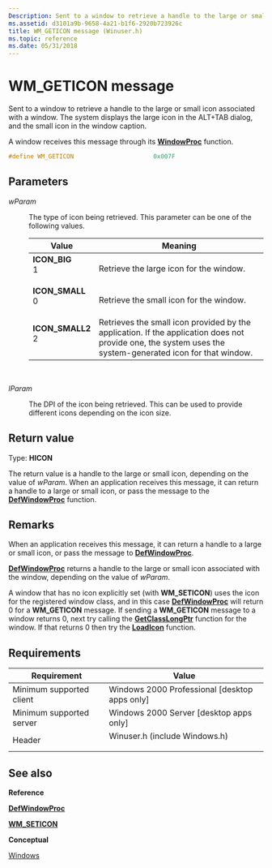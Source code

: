 ```yaml
---
Description: Sent to a window to retrieve a handle to the large or small icon associated with a window. The system displays the large icon in the ALT+TAB dialog, and the small icon in the window caption.
ms.assetid: d3101a9b-9658-4a21-b1f6-2920b723926c
title: WM_GETICON message (Winuser.h)
ms.topic: reference
ms.date: 05/31/2018
---
```


# WM\_GETICON message

Sent to a window to retrieve a handle to the large or small icon associated with a window. The system displays the large icon in the ALT+TAB dialog, and the small icon in the window caption.

A window receives this message through its [**WindowProc**](/previous-versions/windows/desktop/legacy/ms633573(v=vs.85)) function.


```C++
#define WM_GETICON                      0x007F
```



## Parameters

<dl> <dt>

*wParam* 
</dt> <dd>

The type of icon being retrieved. This parameter can be one of the following values.



| Value                                                                                                                                                                                                          | Meaning                                                                                                                                                              |
|----------------------------------------------------------------------------------------------------------------------------------------------------------------------------------------------------------------|----------------------------------------------------------------------------------------------------------------------------------------------------------------------|
| <span id="ICON_BIG"></span><span id="icon_big"></span><dl> <dt>**ICON\_BIG**</dt> <dt>1</dt> </dl>          | Retrieve the large icon for the window.<br/>                                                                                                                   |
| <span id="ICON_SMALL"></span><span id="icon_small"></span><dl> <dt>**ICON\_SMALL**</dt> <dt>0</dt> </dl>    | Retrieve the small icon for the window.<br/>                                                                                                                   |
| <span id="ICON_SMALL2"></span><span id="icon_small2"></span><dl> <dt>**ICON\_SMALL2**</dt> <dt>2</dt> </dl> | Retrieves the small icon provided by the application. If the application does not provide one, the system uses the system-generated icon for that window.<br/> |



 

</dd> <dt>

*lParam* 
</dt> <dd>

The DPI of the icon being retrieved. This can be used to provide different icons depending on the icon size.

</dd> </dl>

## Return value

Type: **HICON**

The return value is a handle to the large or small icon, depending on the value of *wParam*. When an application receives this message, it can return a handle to a large or small icon, or pass the message to the [**DefWindowProc**](/windows/desktop/api/winuser/nf-winuser-defwindowproca) function.

## Remarks

When an application receives this message, it can return a handle to a large or small icon, or pass the message to [**DefWindowProc**](/windows/desktop/api/winuser/nf-winuser-defwindowproca).

[**DefWindowProc**](/windows/desktop/api/winuser/nf-winuser-defwindowproca) returns a handle to the large or small icon associated with the window, depending on the value of *wParam*.

A window that has no icon explicitly set (with **WM\_SETICON**) uses the icon for the registered window class, and in this case [**DefWindowProc**](/windows/desktop/api/winuser/nf-winuser-defwindowproca) will return 0 for a **WM\_GETICON** message. If sending a **WM\_GETICON** message to a window returns 0, next try calling the [**GetClassLongPtr**](/windows/win32/api/winuser/nf-winuser-getclasslongptra) function for the window. If that returns 0 then try the [**LoadIcon**](/windows/win32/api/winuser/nf-winuser-loadicona) function.

## Requirements



| Requirement | Value |
|-------------------------------------|----------------------------------------------------------------------------------------------------------|
| Minimum supported client<br/> | Windows 2000 Professional \[desktop apps only\]<br/>                                               |
| Minimum supported server<br/> | Windows 2000 Server \[desktop apps only\]<br/>                                                     |
| Header<br/>                   | <dl> <dt>Winuser.h (include Windows.h)</dt> </dl> |



## See also

<dl> <dt>

**Reference**
</dt> <dt>

[**DefWindowProc**](/windows/desktop/api/winuser/nf-winuser-defwindowproca)
</dt> <dt>

[**WM\_SETICON**](wm-seticon.md)
</dt> <dt>

**Conceptual**
</dt> <dt>

[Windows](windows.md)
</dt> </dl>

 

 
